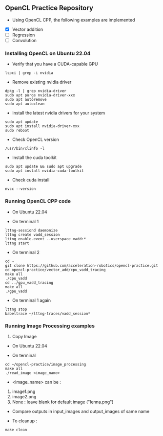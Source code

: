 ## OpenCL Practice Repository

* Using OpenCL CPP, the following examples are implemented

-[x] Vector addition  
-[ ] Regression  
-[ ] Convolution

### Installing OpenCL on Ubuntu 22.04

* Verify that you have a CUDA-capable GPU
```
lspci | grep -i nvidia
```
* Remove existing nvidia driver
```
dpkg -l | grep nvidia-driver
sudo apt purge nvidia-driver-xxx
sudo apt autoremove
sudo apt autoclean
```
* Install the latest nvidia drivers for your system
```
sudo apt update
sudo apt install nvidia-driver-xxx
sudo reboot
```
* Check OpenCL version
```
/usr/bin/clinfo -l
```
* Install the cuda toolkit
```
sudo apt update && sudo apt upgrade
sudo apt install nvidia-cuda-toolkit
```
* Check cuda install
```
nvcc --version
```

### Running OpenCL CPP code
- On Ubuntu 22.04
* On terminal 1
```commandline
lttng-sessiond daemonize
lttng create vadd_session
lttng enable-event --userspace vadd:*
lttng start
```
* On terminal 2
```commandline
cd ~
git clone https://github.com/acceleration-robotics/opencl-practice.git
cd opencl-practice/vector_add/cpu_vadd_tracing
make all
./cpu_vadd
cd ../gpu_vadd_tracing
make all
./gpu_vadd
```
* On terminal 1 again
```commandline
lttng stop
babeltrace ~/lttng-traces/vadd_session*
```

### Running Image Processing examples
1. Copy Image
- On Ubuntu 22.04
* On terminal
```commandline
cd ~/opencl-practice/image_processing
make all
./read_image <image_name> 
```
* <image_name> can be : 
1. image1.png
2. image2.png
3. None : leave blank for default image ("lenna.png")
* Compare outputs in input_images and output_images of same name

* To cleanup : 
```commandline
make clean
```